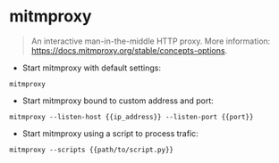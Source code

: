 # mitmproxy

> An interactive man-in-the-middle HTTP proxy.
> More information: <https://docs.mitmproxy.org/stable/concepts-options>.

- Start mitmproxy with default settings:

`mitmproxy`

- Start mitmproxy bound to custom address and port:

`mitmproxy --listen-host {{ip_address}} --listen-port {{port}}`

- Start mitmproxy using a script to process trafic:

`mitmproxy --scripts {{path/to/script.py}}`
